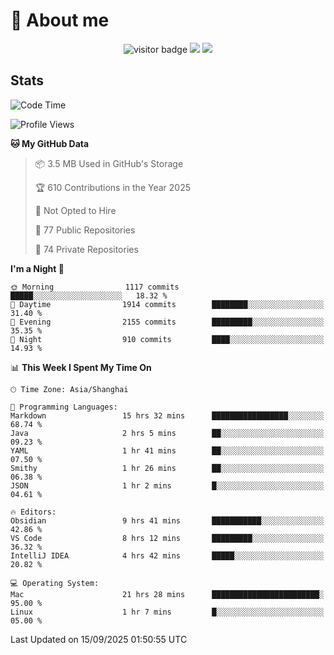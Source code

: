 <!-- ![](https://youpai.roccoshi.top/img/20200804214216.png) -->

# 🧐 About me
 
<p align="center">
<img src="https://visitor-badge.laobi.icu/badge?page_id=Lincest.Lincest&title=hits" alt="visitor badge"/>
<a href="mailto:imroccoshi@gmail.com"><img src="https://img.shields.io/badge/gmail-imroccoshi%40gmail.com-red"></a>
<a href="https://blog.roccoshi.top"><img src="https://img.shields.io/badge/blog-roccoshi-green"></a>
</p>

## Stats

<!--START_SECTION:waka-->
![Code Time](http://img.shields.io/badge/Code%20Time-2%2C750%20hrs%2044%20mins-blue)

![Profile Views](http://img.shields.io/badge/Profile%20Views-0-blue)

**🐱 My GitHub Data** 

> 📦 3.5 MB Used in GitHub's Storage 
 > 
> 🏆 610 Contributions in the Year 2025
 > 
> 🚫 Not Opted to Hire
 > 
> 📜 77 Public Repositories 
 > 
> 🔑 74 Private Repositories 
 > 
**I'm a Night 🦉** 

```text
🌞 Morning                1117 commits        █████░░░░░░░░░░░░░░░░░░░░   18.32 % 
🌆 Daytime                1914 commits        ████████░░░░░░░░░░░░░░░░░   31.40 % 
🌃 Evening                2155 commits        █████████░░░░░░░░░░░░░░░░   35.35 % 
🌙 Night                  910 commits         ████░░░░░░░░░░░░░░░░░░░░░   14.93 % 
```


📊 **This Week I Spent My Time On** 

```text
🕑︎ Time Zone: Asia/Shanghai

💬 Programming Languages: 
Markdown                 15 hrs 32 mins      █████████████████░░░░░░░░   68.74 % 
Java                     2 hrs 5 mins        ██░░░░░░░░░░░░░░░░░░░░░░░   09.23 % 
YAML                     1 hr 41 mins        ██░░░░░░░░░░░░░░░░░░░░░░░   07.50 % 
Smithy                   1 hr 26 mins        ██░░░░░░░░░░░░░░░░░░░░░░░   06.38 % 
JSON                     1 hr 2 mins         █░░░░░░░░░░░░░░░░░░░░░░░░   04.61 % 

🔥 Editors: 
Obsidian                 9 hrs 41 mins       ███████████░░░░░░░░░░░░░░   42.86 % 
VS Code                  8 hrs 12 mins       █████████░░░░░░░░░░░░░░░░   36.32 % 
IntelliJ IDEA            4 hrs 42 mins       █████░░░░░░░░░░░░░░░░░░░░   20.82 % 

💻 Operating System: 
Mac                      21 hrs 28 mins      ████████████████████████░   95.00 % 
Linux                    1 hr 7 mins         █░░░░░░░░░░░░░░░░░░░░░░░░   05.00 % 
```


 Last Updated on 15/09/2025 01:50:55 UTC
<!--END_SECTION:waka-->


